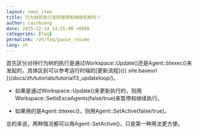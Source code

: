```yaml
---
layout: news_item
title: 行为树的执行支持暂停和继续机制吗？
author: cainhuang
date: 2015-12-14 14:55:00 +0800
categories: [faq]
permalink: /zh/faq/pause_resume
lang: zh
---
```


首先区分对待行为树的执行是通过Workspace::Update()还是Agent::btexec()来发起的，具体区别可以参考运行时端的[更新流程]({{ site.baseurl }}/docs/zh/tutorials/tutorial13_updateloop/)。

- 如果是通过Workspace::Update()来更新执行的，则用Workspace::SetIsExceAgents(false/true)来暂停和继续执行。

- 如果用的是Agent::btexec()，则用Agent::SetActive(false/true)。

总的来说，两种情况都可以用Agent::SetActive()，只是第一种用法更方便。
